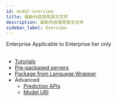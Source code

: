 ```yaml
---
id: model-overview
title: 最新內容請見英文文件
description: 最新內容請見英文文件
sidebar_label: Overview
---
```


<div class="ee-only tooltip">Enterprise
  <span class="tooltiptext">Applicable to Enterprise tier only</span>
</div>
<br>

+ [Tutorials](../model-deployment-tutorial-concepts)
+ [Pre-packaged servers](../model-deployment-prepackaged-server-intro)
+ [Package from Language Wrapper](../model-deployment-language-wrapper-intro)
+ Advanced
  + [Prediction APIs](../model-deployment-prediction-apis)
  + [Model URI](../model-deployment-model-uri)